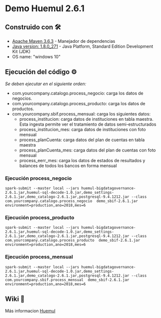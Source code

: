﻿# Demo Huemul 2.6.1

## Construido con 🛠️

- [Apache Maven 3.6.3](https://maven.apache.org/download.cgi) - Manejador de dependencias
- [Java version: 1.8.0_271](https://www.oracle.com/technetwork/es/java/javase/downloads/index.html) - Java Platform, Standard Edition Development Kit (JDK)
- OS name: "windows 10"

##  Ejecución del código ⚙️

_Se deben ejecutar en el siguiente orden:_

* com.yourcompany.catalogo.process_negocio: carga los datos de negocios.
* com.yourcompany.catalogo.process_producto: carga los datos de productos.
* com.yourcompany.sbif.process_mensual: carga los siguientes datos:
    * process_institucion: carga datos de instituciones en tabla maestra. Esta ingesta permite ver el tratamiento de datos semi-estructurados
    * process_institucion_mes: carga datos de instituciones con foto mensual
    * process_planCuenta: carga datos del plan de cuentas en tabla maestra
    * process_planCuenta_mes: carga datos del plan de cuentas con foto mensual
    * process_eerr_mes: carga los datos de estados de resultados y balances de todos los bancos en forma mensual

### Ejecución process_negocio
```
spark-submit --master local --jars huemul-bigdatagovernance-2.6.1.jar,huemul-sql-decode-1.0.jar,demo_settings-2.6.1.jar,demo_catalogo-2.6.1.jar,postgresql-9.4.1212.jar --class com.yourcompany.catalogo.process_negocio  demo_sbif-2.6.1.jar environment=production,ano=2018,mes=6

```

### Ejecución process_producto
```
spark-submit --master local --jars huemul-bigdatagovernance-2.6.1.jar,huemul-sql-decode-1.0.jar,demo_settings-2.6.1.jar,demo_catalogo-2.6.1.jar,postgresql-9.4.1212.jar --class com.yourcompany.catalogo.process_producto  demo_sbif-2.6.1.jar environment=production,ano=2018,mes=6

```

### Ejecución process_mensual
```
spark-submit --master local --jars huemul-bigdatagovernance-2.6.1.jar,huemul-sql-decode-1.0.jar,demo_settings-2.6.1.jar,demo_catalogo-2.6.1.jar,postgresql-9.4.1212.jar --class com.yourcompany.sbif.process_mensual  demo_sbif-2.6.1.jar environment=production,ano=2018,mes=6

```

## Wiki 📖

Más informacion [Huemul](http://www.huemulsolutions.com/posts/Ejemplo-Sistema-Financiero-Chile/)
